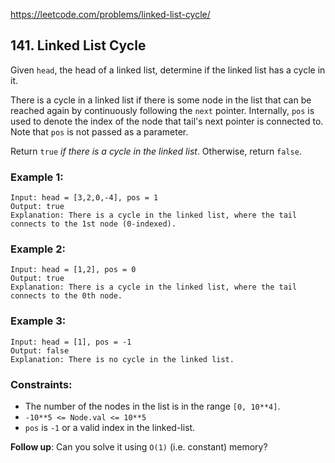https://leetcode.com/problems/linked-list-cycle/

## 141. Linked List Cycle

Given `head`, the head of a linked list, determine if the linked list has a cycle in it.

There is a cycle in a linked list if there is some node in the list that can be reached again by continuously following the `next` pointer. Internally, `pos` is used to denote the index of the node that tail's next pointer is connected to. Note that `pos` is not passed as a parameter.

Return `true` *if there is a cycle in the linked list*. Otherwise, return `false`.

 

### Example 1:

```
Input: head = [3,2,0,-4], pos = 1
Output: true
Explanation: There is a cycle in the linked list, where the tail connects to the 1st node (0-indexed).
```

### Example 2:

```
Input: head = [1,2], pos = 0
Output: true
Explanation: There is a cycle in the linked list, where the tail connects to the 0th node.
```

### Example 3:

```
Input: head = [1], pos = -1
Output: false
Explanation: There is no cycle in the linked list.
```

### Constraints:

- The number of the nodes in the list is in the range `[0, 10**4]`.
- `-10**5 <= Node.val <= 10**5`
- `pos` is `-1` or a valid index in the linked-list.

**Follow up**: Can you solve it using `O(1)` (i.e. constant) memory?
